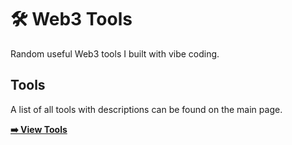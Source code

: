 # 🛠️ Web3 Tools

Random useful Web3 tools I built with vibe coding.

## Tools

A list of all tools with descriptions can be found on the main page.

[**➡️ View Tools**](./index.html)
